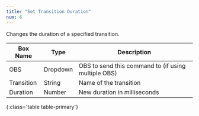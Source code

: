 ```yaml
---
title: "Set Transition Duration"
num: 6
---
```


Changes the duration of a specified transition.

| Box Name | Type | Description | 
|-------|--------|--------
|OBS|Dropdown|OBS to send this command to (if using multiple OBS)|
|Transition|	String|	Name of the transition|
|Duration	|Number	|New duration in milliseconds|
{:class='table table-primary'}










